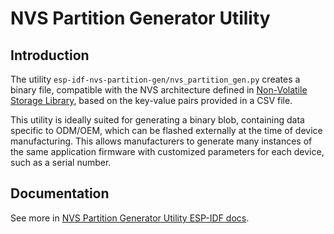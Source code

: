 # NVS Partition Generator Utility

## Introduction

The utility `esp-idf-nvs-partition-gen/nvs_partition_gen.py` creates a binary file, compatible with the NVS architecture defined in [Non-Volatile Storage Library](https://docs.espressif.com/projects/esp-idf/en/stable/esp32/api-reference/storage/nvs_flash.html), based on the key-value pairs provided in a CSV file.

This utility is ideally suited for generating a binary blob, containing data specific to ODM/OEM, which can be flashed externally at the time of device manufacturing. This allows manufacturers to generate many instances of the same application firmware with customized parameters for each device, such as a serial number.

## Documentation

See more in [NVS Partition Generator Utility ESP-IDF docs](https://docs.espressif.com/projects/esp-idf/en/stable/esp32/api-reference/storage/nvs_partition_gen.html).
